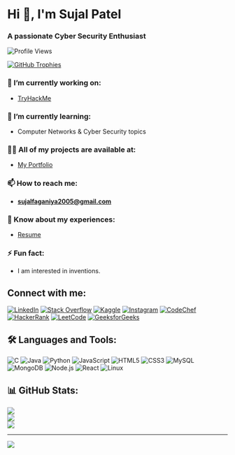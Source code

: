 # Hi 👋, I'm Sujal Patel
### A passionate Cyber Security Enthusiast

![Profile Views](https://komarev.com/ghpvc/?username=btwiamsujal&label=Profile%20views&color=0e75b6&style=flat)

[![GitHub Trophies](https://github-profile-trophy.vercel.app/?username=btwiamsujal&theme=dark&margin-w=15&margin-h=15)]([https://github.com/ryo-ma/github-profile-trophy](https://github-profile-trophy.vercel.app/?username=ryo-ma&theme=alduin))

### 🔭 I’m currently working on:
- [TryHackMe](https://tryhackme.com/p/sujalfaganiya200)

### 🌱 I’m currently learning:
- Computer Networks & Cyber Security topics

### 👨‍💻 All of my projects are available at:
- [My Portfolio](https://portfolio-beige-phi-64.vercel.app/)

### 📫 How to reach me:
- **sujalfaganiya2005@gmail.com**

### 📄 Know about my experiences:
- [Resume](https://drive.google.com/file/d/1gjNPCWsN_rCIadeKooDfzg55pFP8BqZP/view?usp=sharing)

### ⚡ Fun fact:
- I am interested in inventions.

## Connect with me:
[![LinkedIn](https://img.shields.io/badge/LinkedIn-0A66C2?style=for-the-badge&logo=linkedin&logoColor=white)](https://linkedin.com/in/sujal-patel-45b632266)
[![Stack Overflow](https://img.shields.io/badge/Stack%20Overflow-F58025?style=for-the-badge&logo=stack-overflow&logoColor=white)](https://stackoverflow.com/users/22262909)
[![Kaggle](https://img.shields.io/badge/Kaggle-20BEFF?style=for-the-badge&logo=kaggle&logoColor=white)](https://kaggle.com/sujalsnotebook)
[![Instagram](https://img.shields.io/badge/Instagram-E4405F?style=for-the-badge&logo=instagram&logoColor=white)](https://instagram.com/_sujxl_04)
[![CodeChef](https://img.shields.io/badge/CodeChef-5B4638?style=for-the-badge&logo=codechef&logoColor=white)](https://www.codechef.com/users/sujal_patel)
[![HackerRank](https://img.shields.io/badge/HackerRank-2EC866?style=for-the-badge&logo=hackerrank&logoColor=white)](https://www.hackerrank.com/sujalfaganiya201)
[![LeetCode](https://img.shields.io/badge/LeetCode-FFA116?style=for-the-badge&logo=leetcode&logoColor=white)](https://www.leetcode.com/include_me)
[![GeeksforGeeks](https://img.shields.io/badge/GeeksforGeeks-2F8D46?style=for-the-badge&logo=geeksforgeeks&logoColor=white)](https://auth.geeksforgeeks.org/user/sujalfagagtlp)

## 🛠 Languages and Tools:
![C](https://img.shields.io/badge/C-00599C?style=for-the-badge&logo=c&logoColor=white)
![Java](https://img.shields.io/badge/Java-007396?style=for-the-badge&logo=java&logoColor=white)
![Python](https://img.shields.io/badge/Python-3776AB?style=for-the-badge&logo=python&logoColor=white)
![JavaScript](https://img.shields.io/badge/JavaScript-F7DF1E?style=for-the-badge&logo=javascript&logoColor=black)
![HTML5](https://img.shields.io/badge/HTML5-E34F26?style=for-the-badge&logo=html5&logoColor=white)
![CSS3](https://img.shields.io/badge/CSS3-1572B6?style=for-the-badge&logo=css3&logoColor=white)
![MySQL](https://img.shields.io/badge/MySQL-4479A1?style=for-the-badge&logo=mysql&logoColor=white)
![MongoDB](https://img.shields.io/badge/MongoDB-4EA94B?style=for-the-badge&logo=mongodb&logoColor=white)
![Node.js](https://img.shields.io/badge/Node.js-43853D?style=for-the-badge&logo=node.js&logoColor=white)
![React](https://img.shields.io/badge/React-20232A?style=for-the-badge&logo=react&logoColor=61DAFB)
![Linux](https://img.shields.io/badge/Linux-FCC624?style=for-the-badge&logo=linux&logoColor=black)

## 📊 GitHub Stats:
![](https://github-readme-stats.vercel.app/api?username=btwiamsujal&theme=dark&hide_border=false&include_all_commits=false&count_private=false)<br/>
![](https://nirzak-streak-stats.vercel.app/?user=btwiamsujal&theme=dark&hide_border=false)<br/>
![](https://github-readme-stats.vercel.app/api/top-langs/?username=btwiamsujal&theme=dark&hide_border=false&include_all_commits=false&count_private=false&layout=compact)

---
[![](https://visitcount.itsvg.in/api?id=btwiamsujal&icon=0&color=0)](https://visitcount.itsvg.in)

<!-- Proudly created with GPRM ( https://gprm.itsvg.in ) -->
